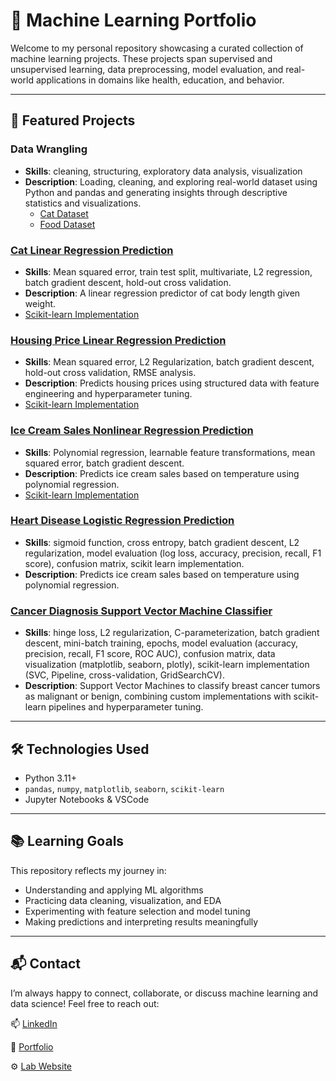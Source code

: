 # 🧠 Machine Learning Portfolio

Welcome to my personal repository showcasing a curated collection of machine learning projects. These projects span supervised and unsupervised learning, data preprocessing, model evaluation, and real-world applications in domains like health, education, and behavior.

---

## 📁 Featured Projects

### Data Wrangling
- **Skills**: cleaning, structuring, exploratory data analysis, visualization
- **Description**: Loading, cleaning, and exploring real-world dataset using Python and pandas and generating insights through descriptive statistics and visualizations.
  * [Cat Dataset](https://github.com/emmaricci/machine-learning/blob/main/Data%20Wrangling/cats_wrangling.ipynb)
  * [Food Dataset](https://github.com/emmaricci/machine-learning/blob/main/Data%20Wrangling/food_wrangling.ipynb)

### [Cat Linear Regression Prediction](https://github.com/emmaricci/machine-learning/blob/main/Linear%20Regression/linear_regression_cats.ipynb)
- **Skills**: Mean squared error, train test split, multivariate, L2 regression, batch gradient descent, hold-out cross validation.
- **Description**: A linear regression predictor of cat body length given weight.
- [Scikit-learn Implementation](https://github.com/emmaricci/machine-learning/blob/main/Linear%20Regression/scikit_linear_cats.ipynb)

### [Housing Price Linear Regression Prediction](https://github.com/emmaricci/machine-learning/blob/main/Linear%20Regression/housing_regression.ipynb)
- **Skills**: Mean squared error, L2 Regularization, batch gradient descent, hold-out cross validation, RMSE analysis.
- **Description**: Predicts housing prices using structured data with feature engineering and hyperparameter tuning.
- [Scikit-learn Implementation](https://github.com/emmaricci/machine-learning/blob/main/Linear%20Regression/scikit_linear_housing.ipynb)

### [Ice Cream Sales Nonlinear Regression Prediction](https://github.com/emmaricci/machine-learning/blob/main/Nonlinear%20Regression/nonlinear_regression.pdf)
- **Skills**: Polynomial regression, learnable feature transformations, mean squared error, batch gradient descent.
- **Description**: Predicts ice cream sales based on temperature using polynomial regression.
- [Scikit-learn Implementation](https://github.com/emmaricci/machine-learning/blob/main/Nonlinear%20Regression/scikit_nonlinear.ipynb)

### [Heart Disease Logistic Regression Prediction](https://github.com/emmaricci/machine-learning/blob/main/Logistic%20Regression/logistic_regression.pdf)
- **Skills**: sigmoid function, cross entropy, batch gradient descent, L2 regularization, model evaluation (log loss, accuracy, precision, recall, F1 score), confusion matrix, scikit learn implementation.
- **Description**: Predicts ice cream sales based on temperature using polynomial regression.

### [Cancer Diagnosis Support Vector Machine Classifier](https://github.com/emmaricci/machine-learning/blob/main/Support%20Vector%20Machine/SVM.pdf)
- **Skills**: hinge loss, L2 regularization, C-parameterization, batch gradient descent, mini-batch training, epochs, model evaluation (accuracy, precision, recall, F1 score, ROC AUC), confusion matrix, data visualization (matplotlib, seaborn, plotly), scikit-learn implementation (SVC, Pipeline, cross-validation, GridSearchCV).
- **Description**: Support Vector Machines to classify breast cancer tumors as malignant or benign, combining custom implementations with scikit-learn pipelines and hyperparameter tuning.

---

## 🛠 Technologies Used
- Python 3.11+
- `pandas`, `numpy`, `matplotlib`, `seaborn`, `scikit-learn`
- Jupyter Notebooks & VSCode

---

## 📚 Learning Goals
This repository reflects my journey in:
- Understanding and applying ML algorithms
- Practicing data cleaning, visualization, and EDA
- Experimenting with feature selection and model tuning
- Making predictions and interpreting results meaningfully

---

## 📬 Contact
I’m always happy to connect, collaborate, or discuss machine learning and data science!
Feel free to reach out:

📫 [LinkedIn](https://www.linkedin.com/in/emmariccidelucca/)

💼 [Portfolio](https://emmariccid.myportfolio.com/)

⚙️ [Lab Website](https://www.empowerlab.dartmouth.edu/)
